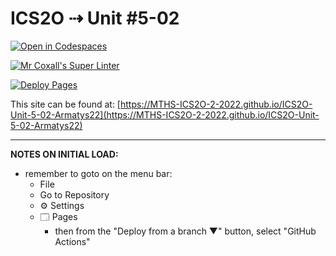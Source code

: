 # ICS2O ⇢ Unit #5-02

[![Open in Codespaces](https://classroom.github.com/assets/launch-codespace-7f7980b617ed060a017424585567c406b6ee15c891e84e1186181d67ecf80aa0.svg)](https://classroom.github.com/open-in-codespaces?assignment_repo_id=11009770)

[![Mr Coxall's Super Linter](https://github.com/MTHS-ICS2O-2-2022/ICS2O-Unit-5-02-Armatys22/workflows/Mr%20Coxall's%20Super%20Linter/badge.svg)](https://github.com/MTHS-ICS2O-2-2022/ICS2O-Unit-5-02-Armatys22/actions)

[![Deploy Pages](https://github.com/MTHS-ICS2O-2-2022/ICS2O-Unit-5-02-Armatys22/workflows/Deploy%20Pages/badge.svg)](https://github.com/MTHS-ICS2O-2-2022/ICS2O-Unit-5-02-Armatys22/actions)

This site can be found at: [https://MTHS-ICS2O-2-2022.github.io/ICS2O-Unit-5-02-Armatys22](https://MTHS-ICS2O-2-2022.github.io/ICS2O-Unit-5-02-Armatys22)

---

**NOTES ON INITIAL LOAD:**
- remember to goto on the menu bar:
  - File
  - Go to Repository
  - ⚙ Settings
  - 🗔 Pages
    - then from the "Deploy from a branch ▼" button, select "GitHub Actions"
